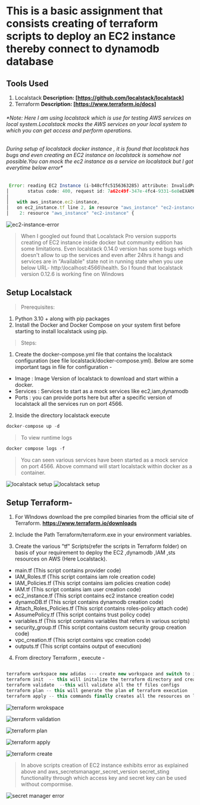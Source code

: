 # This is a basic assignment that consists creating of terraform scripts to deploy an EC2 instance thereby connect to dynamodb database

## Tools Used
1. Localstack
**Description: [https://github.com/localstack/localstack]**
2. Terraform
**Description: [https://www.terraform.io/docs]**

###### *Note: Here I am using localstack which is use for testing AWS services on local system.Localstack mocks the AWS services on your local  system to which you can get access and perform operations.
###### During setup of localstack docker instance , it is found that localstack has bugs and even creating an EC2 instance on localstack is somehow not possible.You can mock the ec2 instance as a service on localstack but I got everytime below error*

```javascript
 Error: reading EC2 Instance (i-b48cffc5156363285) attribute: InvalidParameterValue: Value (disableApiStop) for parameter attribute is invalid. Unknown attribute.
│       status code: 400, request id: 7a62c49f-347e-4fc4-9331-6e8eEXAMPLE
│
│   with aws_instance.ec2-instance,
│   on ec2_instance.tf line 2, in resource "aws_instance" "ec2-instance":
│    2: resource "aws_instance" "ec2-instance" {
```

![ec2-instance-error](screenshots/ec2.jpg "ec2 creation error on localstack")


>When I googled out found that Localstack Pro version supports creating of EC2 instance inside docker but community edition has some limitations.
Even localstack 0.14.0 version has some bugs which doesn't allow to up the services and even after 24hrs it hangs and services are in "Available" state not in running state when you use below URL-
http:\\localhost:4566\health.
So I found that localstack version 0.12.6 is working fine on Windows

## Setup Localstack
>Prerequisites: 
1. Python 3.10 + along with pip packages 
2. Install the Docker  and Docker Compose on your system first before starting to install localstack using pip.

>Steps:
1. Create the docker-compose.yml file that contains the localstack configuration (see file localstack/docker-compose.yml).
Below are some important tags in file for configuration -
- Image : Image Version of localstack to download and start within a docker.
- Services : Services to start as a mock services like ec2,iam,dynamodb
- Ports : you can provide ports here but after a specific version of localstack all the services run on port 4566.

2. Inside the directory localstack execute 

```javascript 
docker-compose up -d
```
>To view runtime logs

```javascript 
docker compose logs -f
```
>You can seen various services have been started as a mock service on port 4566.
Above command will start localstack within docker as a container.

![localstack setup](screenshots/localstack.jpg "localstack setup")
![localstack setup](screenshots/localstack3.jpg "localstack setup")


## Setup Terraform-

1. For WIndows download the pre compiled binaries from the official site of Terraform.
**https://www.terraform.io/downloads** 

2. Include the Path Terraform/terraform.exe in your environment variables.

3. Create the various "tf" Scripts(refer the scripts in Terraform folder) on basis of your requirement to deploy the EC2 ,dynamodb ,IAM ,sts resources on AWS (Here Localstack).
    
- main.tf  (This script contains provider code)
- IAM_Roles.tf (This script contains iam role creation code)
- IAM_Policies.tf (This script contains iam policies creation code)
- IAM.tf (This script contains iam user creation code)
- ec2_instance.tf (This script contains ec2 instance creation code)
- dynamoDB.tf (This script contains dynamodb creation code)
- Attach_Roles_Policies.tf (This script contains roles-policy attach code)
- AssumePolicy.tf (This script contains trust policy code)
- variables.tf (This script contains variables that refers in various scripts)
- security_group.tf (This script contains custom security group creation code)
- vpc_creation.tf (This script contains vpc creation code)
- outputs.tf (This script contains output of execution)

4.  From directory Terraform , execute -
```javascript 

terraform workspace new adidas --- create new workspace and switch to it
terraform init  -- this will initalize the terraform directory and create provider.
terraform validate  --this will validate all the tf files configs
terraform plan -- this will generate the plan of terraform execution
terraform apply -- this commands finally creates all the resources on localstack and deploy everthing from creating vpc , subnets,gateways,ec2 , security groups,IAM users,roles , policies , dynamodb to attach policies to role and assign role to IAM users.
```

![terraform wrokspace](screenshots/terraform_workspace.jpg "terraform_workspacd setup")

![terraform validation](screenshots/terraform_valid.jpg "terraform_valid setup")

![terraform plan](screenshots/terraform_plan.jpg "terraform_plan setup")

![terraform apply](screenshots/terraform_apply.jpg "localstack setup")

![terraform create](screenshots/terraform_create.jpg "terraform_create setup")





>In above scripts creation of EC2 instance exhibits error as explained above and aws_secretsmanager_secret_version  secret_sting functionality through which access key and secret key can be used without compormise.

![secret manager error](screenshots/secret_manager.jpg "secret_manager setup")


